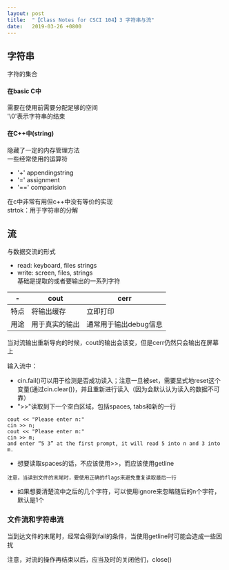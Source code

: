 ```yaml
---
layout: post
title:  "【Class Notes for CSCI 104】3 字符串与流"
date:   2019-03-26 +0800
---
```

## 字符串
字符的集合 
#### 在basic C中
需要在使用前需要分配足够的空间  
'\0'表示字符串的结束
#### 在C++中(string)
隐藏了一定的内存管理方法  
一些经常使用的运算符
- '+' appendingstring
- '=' assignment
- '==' comparision

在c中非常有用但c++中没有等价的实现  
strtok：用于字符串的分解

## 流
与数据交流的形式
- read: keyboard, files strings
- write: screen, files, strings  
基础是提取的或者要输出的一系列字符

-|cout|cerr
-|-|-
特点|将输出缓存|立即打印|
用途|用于真实的输出|通常用于输出debug信息

当对流输出重新导向的时候，cout的输出会该变，但是cerr仍然只会输出在屏幕上

输入流中：
- cin.fail()可以用于检测是否成功读入；注意一旦被set，需要显式地reset这个变量(通过cin.clear())，并且重新进行读入（因为会默认认为读入的数据不可靠）
- ">>"读取到下一个空白区域，包括spaces, tabs和新的一行
```
cout << "Please enter n:"
cin >> n;
cout << "Please enter m:"
cin >> m;
and enter “5 3” at the first prompt, it will read 5 into n and 3 into m.
```
- 想要读取spaces的话，不应该使用>>，而应该使用getline
```
注意，当读到文件的末尾时，要使用正确的flags来避免重复读取最后一行
```
- 如果想要清楚流中之后的几个字符，可以使用ignore来忽略随后的n个字符，默认是1个
### 文件流和字符串流
当到达文件的末尾时，经常会得到fail的条件，当使用getline时可能会造成一些困扰

注意，对流的操作再结束以后，应当及时的关闭他们，close()